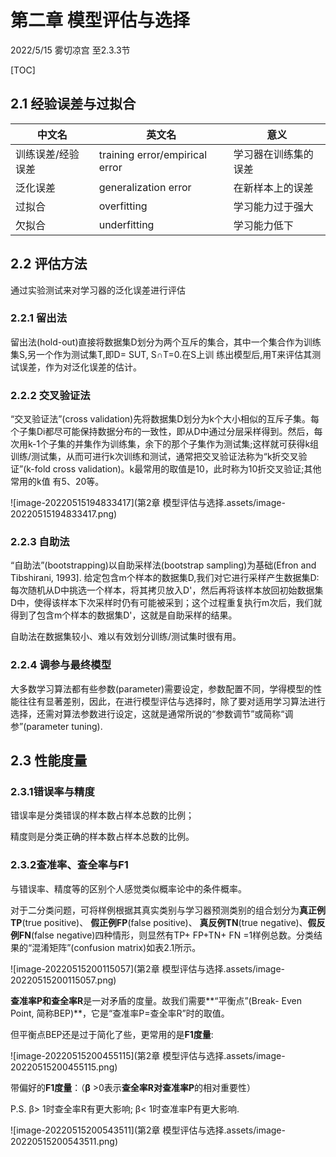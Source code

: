 # 第二章 模型评估与选择

2022/5/15 雾切凉宫	至2.3.3节



[TOC]



## 2.1 经验误差与过拟合

| 中文名            | 英文名                         | 意义                 |
| ----------------- | ------------------------------ | -------------------- |
| 训练误差/经验误差 | training error/empirical error | 学习器在训练集的误差 |
| 泛化误差          | generalization error           | 在新样本上的误差     |
| 过拟合            | overfitting                    | 学习能力过于强大     |
| 欠拟合            | underfitting                   | 学习能力低下         |



## 2.2 评估方法

通过实验测试来对学习器的泛化误差进行评估



### 2.2.1 留出法

留出法(hold-out)直接将数据集D划分为两个互斥的集合，其中一个集合作为训练集S,另一个作为测试集T,即D= SUT, S∩T=0.在S上训
练出模型后,用T来评估其测试误差，作为对泛化误差的估计。



### 2.2.2 交叉验证法

“交叉验证法”(cross validation)先将数据集D划分为k个大小相似的互斥子集。每个子集Di都尽可能保持数据分布的一致性，即从D中通过分层采样得到。然后，每次用k-1个子集的并集作为训练集，余下的那个子集作为测试集;这样就可获得k组训练/测试集，从而可进行k次训练和测试，通常把交叉验证法称为“k折交叉验证”(k-fold cross validation)。k最常用的取值是10，此时称为10折交叉验证;其他常用的k值
有5、20等。

![image-20220515194833417](第2章 模型评估与选择.assets/image-20220515194833417.png)



### 2.2.3 自助法

“自助法”(bootstrapping)以自助采样法(bootstrap sampling)为基础(Efron and Tibshirani, 1993]. 给定包含m个样本的数据集D,我们对它进行采样产生数据集D:每次随机从D中挑选一个样本，将其拷贝放入D'，然后再将该样本放回初始数据集D中，使得该样本下次采样时仍有可能被采到；这个过程重复执行m次后，我们就得到了包含m个样本的数据集D'，这就是自助采样的结果。

自助法在数据集较小、难以有效划分训练/测试集时很有用。



### 2.2.4 调参与最终模型

大多数学习算法都有些参数(parameter)需要设定，参数配置不同，学得模型的性能往往有显著差别，因此，在进行模型评估与选择时，除了要对适用学习算法进行选择，还需对算法参数进行设定，这就是通常所说的“参数调节”或简称“调参”(parameter tuning).



## 2.3 性能度量

### 2.3.1错误率与精度

错误率是分类错误的样本数占样本总数的比例；

精度则是分类正确的样本数占样本总数的比例。



### 2.3.2查准率、查全率与F1

与错误率、精度等的区别个人感觉类似概率论中的条件概率。

对于二分类问题，可将样例根据其真实类别与学习器预测类别的组合划分为**真正例TP**(true positive)、 **假正例FP**(false positive)、 **真反例TN**(true negative)、**假反例FN**(false negative)四种情形，则显然有TP+ FP+TN+ FN =1样例总数。分类结果的“混淆矩阵”(confusion matrix)如表2.1所示。

![image-20220515200115057](第2章 模型评估与选择.assets/image-20220515200115057.png)

**查准率P和查全率R**是一对矛盾的度量。故我们需要**“平衡点”(Break- Even Point, 简称BEP)**，它是“查准率P=查全率R”时的取值。



但平衡点BEP还是过于简化了些，更常用的是**F1度量**:

![image-20220515200455115](第2章 模型评估与选择.assets/image-20220515200455115.png)

带偏好的**F1度量**：（**β** >0表示**查全率R对查准率P**的相对重要性）

P.S. β> 1时查全率R有更大影响; β< 1时查准率P有更大影响.

![image-20220515200543511](第2章 模型评估与选择.assets/image-20220515200543511.png)

